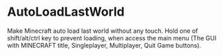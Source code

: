 # AutoLoadLastWorld
Make Minecraft auto load last world without any touch.  Hold one of shift/alt/ctrl key to prevent loading, when access the main menu (The GUI with MINECRAFT title, Singleplayer, Multiplayer, Quit Game buttons).

